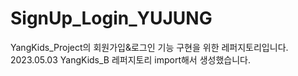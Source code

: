 # SignUp_Login_YUJUNG
YangKids_Project의 회원가입&로그인 기능 구현을 위한 레퍼지토리입니다. <br/>
2023.05.03 YangKids_B 레퍼지토리 import해서 생성했습니다.
